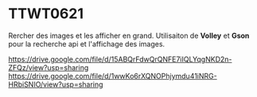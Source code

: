 # TTWT0621

Rercher des images et les afficher en grand.
Utilisaiton de **Volley** et **Gson** pour la recherche api et l'affichage des images.

https://drive.google.com/file/d/15ABQrFdwQrQNFE7iIQLYqgNKD2n-ZFQz/view?usp=sharing
https://drive.google.com/file/d/1wwKo6rXQNOPhjymdu41iNRG-HRbiSNIO/view?usp=sharing
